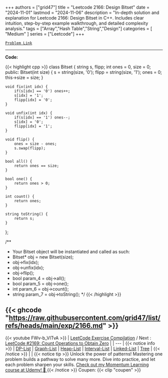 
+++
authors = ["grid47"]
title = "Leetcode 2166: Design Bitset"
date = "2024-11-01"
lastmod = "2024-11-06"
description = "In-depth solution and explanation for Leetcode 2166: Design Bitset in C++. Includes clear intuition, step-by-step example walkthrough, and detailed complexity analysis."
tags = ["Array","Hash Table","String","Design"]
categories = [
    "Medium"
]
series = ["Leetcode"]
+++



[`Problem Link`](https://leetcode.com/problems/design-bitset/description/)

---
**Code:**

{{< highlight cpp >}}
class Bitset {
    string s, flipp;
    int ones = 0, size = 0;
public:
    Bitset(int size) {
        s = string(size, '0');
        flipp = string(size, '1');
        ones = 0;
        this->size = size;
    }
    
    void fix(int idx) {
        if(s[idx] == '0') ones++;
        s[idx] = '1';
        flipp[idx] = '0';
    }
    
    void unfix(int idx) {
        if(s[idx] == '1') ones--;
        s[idx] = '0';
        flipp[idx] = '1';        
    }
    
    void flip() {
        ones = size - ones;
        s.swap(flipp);
    }
    
    bool all() {
        return ones == size;
    }
    
    bool one() {
        return ones > 0;
    }
    
    int count() {
        return ones;
    }
    
    string toString() {
        return s;
    }
};

/**
 * Your Bitset object will be instantiated and called as such:
 * Bitset* obj = new Bitset(size);
 * obj->fix(idx);
 * obj->unfix(idx);
 * obj->flip();
 * bool param_4 = obj->all();
 * bool param_5 = obj->one();
 * int param_6 = obj->count();
 * string param_7 = obj->toString();
 */
{{< /highlight >}}

{{< ghcode "https://raw.githubusercontent.com/grid47/list/refs/heads/main/exp/2166.md" >}}
---
{{< youtube FWv-b_VITvA >}}
| [LeetCode Exercise Compilation](https://grid47.xyz/leetcode/) / Next : [LeetCode #2169: Count Operations to Obtain Zero](https://grid47.xyz/posts/leetcode_2169) |
| --- |
{{< notice info >}}
| [DP-List](https://grid47.xyz/lists/dp/) | [Graph-List](https://grid47.xyz/lists/graph/) | [Heap-List](https://grid47.xyz/lists/heap/) | [Interval-List](https://grid47.xyz/lists/interval/) | [Linked-List](https://grid47.xyz/lists/ll/) | [Tree](https://grid47.xyz/lists/tree/) |
{{< /notice >}}
| |
{{< notice tip >}}
Unlock the power of patterns! Mastering one problem builds a pathway to solve many more. Dive into practice, and let each problem sharpen your skills. [Check out my Momentum Learning course at Udemy! 🚀 ](https://www.udemy.com/course/algorithms-and-data-structures-in-cpp/)
{{< /notice >}}
Coupen: {{< clip "coupen" >}}
